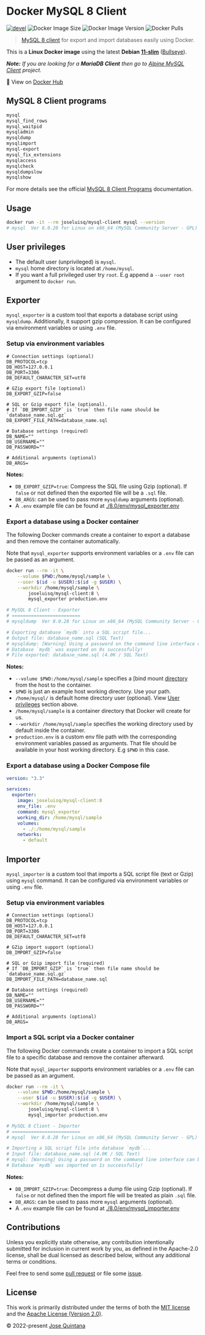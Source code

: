 # Docker MySQL 8 Client

[![devel](https://github.com/joseluisq/docker-mysql-client/actions/workflows/devel.yml/badge.svg)](https://github.com/joseluisq/docker-mysql-client/actions/workflows/devel.yml) ![Docker Image Size](https://img.shields.io/docker/image-size/joseluisq/mysql-client/8) ![Docker Image Version](https://img.shields.io/docker/v/joseluisq/mysql-client/8) ![Docker Pulls](https://img.shields.io/docker/pulls/joseluisq/mysql-client.svg)

> [MySQL 8 client](https://dev.mysql.com/doc/refman/8.0/en/programs-client.html) for export and import databases easily using Docker.

This is a __Linux Docker image__ using the latest __Debian [11-slim](https://hub.docker.com/_/debian?tab=tags&page=1&name=11-slim)__ ([Bullseye](https://www.debian.org/News/2021/20210814)).

_**Note:** If you are looking for a **MariaDB Client** then go to [Alpine MySQL Client](https://github.com/joseluisq/alpine-mysql-client) project._

🐳  View on [Docker Hub](https://hub.docker.com/r/joseluisq/mysql-client/)

## MySQL 8 Client programs

```sh
mysql
mysql_find_rows
mysql_waitpid
mysqladmin
mysqldump
mysqlimport
mysql-export
mysql_fix_extensions
mysqlaccess
mysqlcheck
mysqldumpslow
mysqlshow
```

For more details see the official [MySQL 8 Client Programs](https://dev.mysql.com/doc/refman/8.0/en/programs-client.html) documentation.

## Usage

```sh
docker run -it --rm joseluisq/mysql-client mysql --version
# mysql  Ver 8.0.28 for Linux on x86_64 (MySQL Community Server - GPL)
```

## User privileges

- The default user (unprivileged) is `mysql`.
- `mysql` home directory is located at `/home/mysql`.
- If you want a full privileged user try `root`. E.g append a `--user root` argument to `docker run`.

## Exporter

`mysql_exporter` is a custom tool that exports a database script using `mysqldump`. Additionally, it support gzip compression.
It can be configured via environment variables or using `.env` file.

### Setup via environment variables

```env
# Connection settings (optional)
DB_PROTOCOL=tcp
DB_HOST=127.0.0.1
DB_PORT=3306
DB_DEFAULT_CHARACTER_SET=utf8

# GZip export file (optional)
DB_EXPORT_GZIP=false

# SQL or Gzip export file (optional).
# If `DB_IMPORT_GZIP` is `true` then file name should be `database_name.sql.gz`
DB_EXPORT_FILE_PATH=database_name.sql

# Database settings (required)
DB_NAME=""
DB_USERNAME=""
DB_PASSWORD=""

# Additional arguments (optional)
DB_ARGS=
```

**Notes:**

- `DB_EXPORT_GZIP=true`: Compress the SQL file using Gzip (optional). If `false` or not defined then the exported file will be a `.sql` file.
- `DB_ARGS`: can be used to pass more `mysqldump` arguments (optional). 
- A `.env` example file can be found at [./8.0/env/mysql_exporter.env](./8.0/env/mysql_exporter.env)

### Export a database using a Docker container

The following Docker commands create a container to export a database and then remove the container automatically.

Note that `mysql_exporter` supports environment variables or a `.env` file can be passed as an argument.

```sh
docker run --rm -it \
    --volume $PWD:/home/mysql/sample \
    --user $(id -u $USER):$(id -g $USER) \
    --workdir /home/mysql/sample \
        joseluisq/mysql-client:8 \
        mysql_exporter production.env

# MySQL 8 Client - Exporter
# =========================
# mysqldump  Ver 8.0.28 for Linux on x86_64 (MySQL Community Server - GPL)

# Exporting database `mydb` into a SQL script file...
# Output file: database_name.sql (SQL Text)
# mysqldump: [Warning] Using a password on the command line interface can be insecure.
# Database `mydb` was exported on 0s successfully!
# File exported: database_name.sql (4.0K / SQL Text)
```

__Notes:__

- `--volume $PWD:/home/mysql/sample` specifies a [bind mount [directory](https://docs.docker.com/storage/bind-mounts/) from the host to the container.
- `$PWD` is just an example host working directory. Use your path.
- `/home/mysql/` is default home directory user (optional). View [User privileges](#user-privileges) section above.
- `/home/mysql/sample` is a container directory that Docker will create for us.
- `--workdir /home/mysql/sample` specifies the working directory used by default inside the container.
- `production.env` is a custom env file path with the corresponding environment variables passed as arguments. That file should be available in your host working directory. E.g `$PWD` in this case.

### Export a database using a Docker Compose file

```yaml
version: "3.3"

services:
  exporter:
    image: joseluisq/mysql-client:8
    env_file: .env
    command: mysql_exporter
    working_dir: /home/mysql/sample
    volumes:
      - ./:/home/mysql/sample
    networks:
      - default
```

## Importer

`mysql_importer` is a custom tool that imports a SQL script file (text or Gzip) using `mysql` command.
It can be configured via environment variables or using `.env` file.

### Setup via environment variables

```env
# Connection settings (optional)
DB_PROTOCOL=tcp
DB_HOST=127.0.0.1
DB_PORT=3306
DB_DEFAULT_CHARACTER_SET=utf8

# GZip import support (optional)
DB_IMPORT_GZIP=false

# SQL or Gzip import file (required)
# If `DB_IMPORT_GZIP` is `true` then file name should be `database_name.sql.gz`
DB_IMPORT_FILE_PATH=database_name.sql

# Database settings (required)
DB_NAME=""
DB_USERNAME=""
DB_PASSWORD=""

# Additional arguments (optional)
DB_ARGS=
```

### Import a SQL script via a Docker container

The following Docker commands create a container to import a SQL script file to a specific database and remove the container afterward.

Note that `mysql_importer` supports environment variables or a `.env` file can be passed as an argument.

```sh
docker run --rm -it \
    --volume $PWD:/home/mysql/sample \
    --user $(id -u $USER):$(id -g $USER) \
    --workdir /home/mysql/sample \
        joseluisq/mysql-client:8 \
        mysql_importer production.env

# MySQL 8 Client - Importer
# =========================
# mysql  Ver 8.0.28 for Linux on x86_64 (MySQL Community Server - GPL)

# Importing a SQL script file into database `mydb`...
# Input file: database_name.sql (4.0K / SQL Text)
# mysql: [Warning] Using a password on the command line interface can be insecure.
# Database `mydb` was imported on 1s successfully!
```

**Notes:**

- `DB_IMPORT_GZIP=true`: Decompress a dump file using Gzip (optional). If `false` or not defined then the import file will be treated as plain `.sql` file.
- `DB_ARGS`: can be used to pass more `mysql` arguments (optional). 
- A `.env` example file can be found at [./8.0/env/mysql_importer.env](./8.0/env/mysql_importer.env)

## Contributions

Unless you explicitly state otherwise, any contribution intentionally submitted for inclusion in current work by you, as defined in the Apache-2.0 license, shall be dual licensed as described below, without any additional terms or conditions.

Feel free to send some [pull request](https://github.com/joseluisq/docker-mysql-client/pulls) or file some [issue](https://github.com/joseluisq/docker-mysql-client/issues).

## License

This work is primarily distributed under the terms of both the [MIT license](LICENSE-MIT) and the [Apache License (Version 2.0)](LICENSE-APACHE).

© 2022-present [Jose Quintana](https://git.io/joseluisq)
